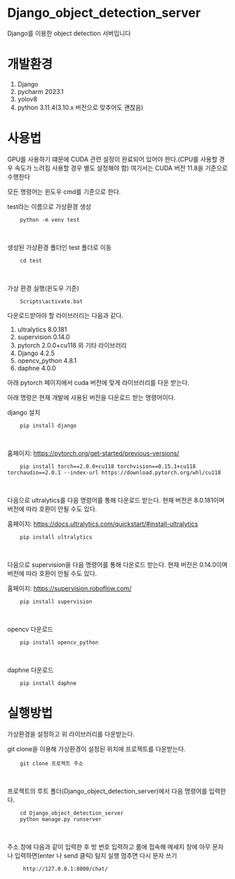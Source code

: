 # Django_object_detection_server
Django를 이용한 object detection 서버입니다

# 개발환경
1. Django
2. pycharm 2023.1
3. yolov8
4. python 3.11.4(3.10.x 버전으로 맞추어도 괜찮음)


# 사용법
GPU를 사용하기 떄문에 CUDA 관련 설정이 완료되어 있어야 한다.(CPU를 사용할 경우 속도가 느려짐 사용할 경우 별도 설정해야 함)
여기서는 CUDA 버전 11.8을 기준으로 수행한다

모든 명령어는 윈도우 cmd를 기준으로 한다.

test라는 이름으로 가상환경 생성
```angular2html
    python -m venv test
```
<br>

생성된 가상환경 폴더인 test 폴더로 이동
```angular2html
    cd test
```
<br>

가상 환경 실행(윈도우 기준)
```angular2html
    Scripts\activate.bat
```

다운로드받아야 할 라이브러리는 다음과 같다.
1. ultralytics 8.0.181
2. supervision 0.14.0 
3. pytorch 2.0.0+cu118 외 기타 라이브러리
4. Django 4.2.5
5. opencv_python 4.8.1
6. daphne 4.0.0

아래 pytorch 페이지에서 cuda 버전에 맞게 라이브러리를 다운 받는다.

아래 명령은 현재 개발에 사용된 버전을 다운로드 받는 명령어이다.

django 설치
```angular2html
    pip install django
```
<br>

홈페이지: https://pytorch.org/get-started/previous-versions/
```angular2html
    pip install torch==2.0.0+cu118 torchvision==0.15.1+cu118 torchaudio==2.0.1 --index-url https://download.pytorch.org/whl/cu118
```

<br>

다음으로 ultralytics를 다음 명령어를 통해 다운로드 받는다. 현재 버전은 8.0.181이며 버전에 따라 호환이 안될 수도 있다.

홈페이지: https://docs.ultralytics.com/quickstart/#install-ultralytics

```angular2html
    pip install ultralytics
```
<br>

다음으로 supervision을 다음 명령어를 통해 다운로드 받는다. 현재 버전은 0.14.0이며 버전에 따라 호환이 안될 수도 있다.

홈페이지: https://supervision.roboflow.com/

```angular2html
    pip install supervision
```
<br>

opencv 다운로드
```angular2html
    pip install opencv_python
```
<br>

daphne 다운로드
```angular2html
    pip install daphne
```

# 실행방법

가상환경을 설정하고 위 라이브러리를 다운받는다.

git clone을 이용해 가상환경이 설정된 위치에 프로젝트를 다운받는다.
```angular2html
    git clone 프로젝트 주소
```
<br>

프로젝트의 루트 폴더(Django_object_detection_server)에서 다음 명령어를 입력한다.
```angular2html
    cd Django_object_detection_server
    python manage.py runserver
```
<br>

주소 창에 다음과 같이 입력한 후 방 번호 입력하고 룸에 접속해 메세지 창에 아무 문자나 입력하면(enter 나 send 클릭) 탐지 실행 멈추면 다시 문자 쓰기
```angular2html
     http://127.0.0.1:8000/chat/
```
